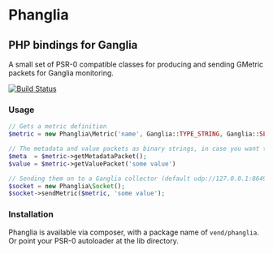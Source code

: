 # Phanglia
## PHP bindings for Ganglia

A small set of PSR-0 compatible classes for producing and sending GMetric packets
for Ganglia monitoring.

[![Build Status](https://travis-ci.org/vend/phanglia.png)](https://travis-ci.org/vend/phanglia)

### Usage

```php
// Gets a metric definition
$metric = new Phanglia\Metric('name', Ganglia::TYPE_STRING, Ganglia::SLOPE_UNSPECIFIED);

// The metadata and value packets as binary strings, in case you want to send them yourself
$meta  = $metric->getMetadataPacket();
$value = $metric->getValuePacket('some value')

// Sending them on to a Ganglia collector (default udp://127.0.0.1:8649)
$socket = new Phanglia\Socket();
$socket->sendMetric($metric, 'some value');
```

### Installation

Phanglia is available via composer, with a package name of `vend/phanglia`. Or
point your PSR-0 autoloader at the lib directory.
